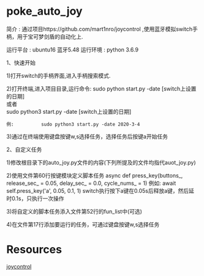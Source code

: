 # poke_auto_joy
简介  :  通过项目https://github.com/mart1nro/joycontrol ,使用蓝牙模拟switch手柄，用于宝可梦剑盾的自动化上.

运行平台  :  ubuntu16   蓝牙5.48
运行环境  :  python 3.6.9

1、快速开始

1)打开switch的手柄界面,进入手柄搜索模式.

2)打开终端,进入项目目录,运行命令:
    sudo python start.py -date [switch上设置的日期]    
                                            或者     
    sudo python3 start.py  -date [switch上设置的日期]

    例:          sudo python3 start.py -date 2020-3-4

3)通过在终端使用键盘按键w,s选择任务，选择任务后按键a开始任务

2、自定义任务

1)修改根目录下的auto_joy.py文件的内容(下列所提及的文件均指代auot_joy.py)

2)使用文件第60行按键模块定义脚本任务
    async def press_key(buttons_, release_sec_ = 0.05, delay_sec_ = 0.0, cycle_nums_ = 1)
    例如:
    await self.press_key('a', 0.05, 0.1, 1)
    switch执行按下a键在0.05s后释放a键，然后延时0.1s，只执行一次操作
    
3)将自定义的脚本任务添入文件第52行的fun_list中(可选)

4)在文件第17行添加要运行的任务，可通过键盘按键w,s选择任务

# Resources
[joycontrol](https://github.com/mart1nro/joycontrol)
